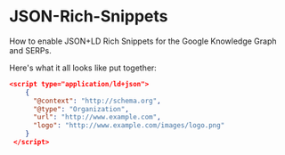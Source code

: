 # JSON-Rich-Snippets
How to enable JSON+LD Rich Snippets for the Google Knowledge Graph and SERPs.

Here's what it all looks like put together:

```json
<script type="application/ld+json">
    {
      "@context": "http://schema.org",
      "@type": "Organization",
      "url": "http://www.example.com",
      "logo": "http://www.example.com/images/logo.png"
    }
 </script>
 ```
 
